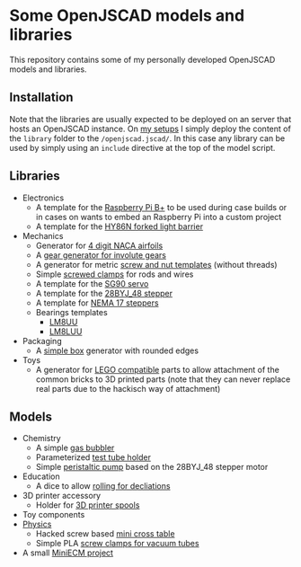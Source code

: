 # Some OpenJSCAD models and libraries

This repository contains some of my personally developed OpenJSCAD models
and libraries.

## Installation

Note that the libraries are usually expected to be deployed on an server that
hosts an OpenJSCAD instance. On [my setups](https://jscad.tspi.at) I simply deploy
the content of the ```library``` folder to the ```/openjscad.jscad/```. In this
case any library can be used by simply using an ```include``` directive at the
top of the model script.

## Libraries

* Electronics
  * A template for the [Raspberry Pi B+](./library/electronics/embedded/raspberrypibplus.jscad) to
    be used during case builds or in cases on wants to embed an Raspberry Pi into a custom project
  * A template for the [HY86N forked light barrier](./library/electronics/forkedlightbarrier/hy86n.jscad)
* Mechanics
  * Generator for [4 digit NACA airfoils](./library/mechanics/airfoilNaca.jscad)
  * A [gear generator for involute gears](./library/mecahnics/gears.jscad)
  * A generator for metric [screw and nut templates](./library/mechanics/isothread.jscad) (without threads)
  * Simple [screwed clamps](./library/mechanics/screwclamp.jscad) for rods and wires
  * A template for the [SG90 servo](./library/mechanics/servoSG90.jscad)
  * A template for the [28BYJ_48 stepper](./library/mechanics/stepper28byj_48.jscad)
  * A template for [NEMA 17 steppers](./library/mechanics/stepperNema17.jscad)
  * Bearings templates
    * [LM8UU](./library/mechanics/bearingLM8UU.jscad)
	* [LM8LUU](./library/mechanics/bearingLM8LUU.jscad)
* Packaging
  * A [simple box](./library/packaging/basicbox1.jscad) generator with rounded edges
* Toys
  * A generator for [LEGO compatible](./library/toys/lego.jscad) parts to allow
    attachment of the common bricks to 3D printed parts (note that they can never
    replace real parts due to the hackisch way of attachment)

## Models

* Chemistry
  * A simple [gas bubbler](./models/chemistry/SimpleGasBubbler.jscad)
  * Parameterized [test tube holder](./models/chemistry/TestTubeHolder.jscad)
  * Simple [peristaltic pump](./models/chemistry/PeristalticPump.jscad) based on the 28BYJ_48 stepper motor
* Education
  * A dice to allow [rolling for decliations](./models/education/language/grammarPersonCube.jscad)
* 3D printer accessory
  * Holder for [3D printer spools](./models/printer3d/filament/)
* Toy components
* [Physics](./models/physics/)
  * Hacked screw based [mini cross table](./models/physics/hackedscrewcrosstable.jscad)
  * Simple PLA [screw clamps for vacuum tubes](./models/physics/simpletubeclamps.jscad)
* A small [MiniECM project](./models/miniecm/)
